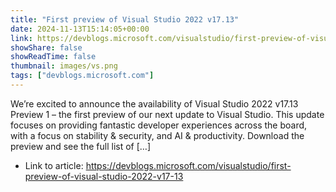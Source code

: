 ```yaml
---
title: "First preview of Visual Studio 2022 v17.13"
date: 2024-11-13T15:14:05+00:00
link: https://devblogs.microsoft.com/visualstudio/first-preview-of-visual-studio-2022-v17-13
showShare: false
showReadTime: false
thumbnail: images/vs.png
tags: ["devblogs.microsoft.com"]
---
```

We’re excited to announce the availability of Visual Studio 2022 v17.13 Preview 1 – the first preview of our next update to Visual Studio. This update focuses on providing fantastic developer experiences across the board, with a focus on stability & security, and AI & productivity. Download the preview and see the full list of […]

- Link to article: https://devblogs.microsoft.com/visualstudio/first-preview-of-visual-studio-2022-v17-13
